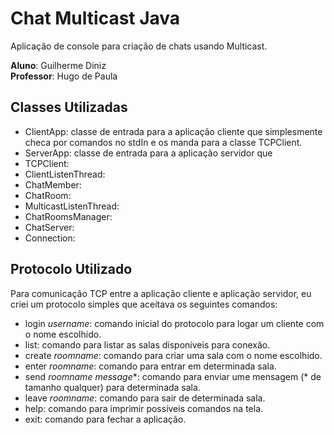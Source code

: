 # Chat Multicast Java

Aplicação de console para criação de chats usando Multicast.

**Aluno**: Guilherme Diniz  
**Professor**: Hugo de Paula

## Classes Utilizadas

- ClientApp: classe de entrada para a aplicação cliente que simplesmente checa por comandos no stdIn e os manda para a
  classe TCPClient.
- ServerApp: classe de entrada para a aplicação servidor que
- TCPClient:
- ClientListenThread:
- ChatMember:
- ChatRoom:
- MulticastListenThread:
- ChatRoomsManager:
- ChatServer:
- Connection:

## Protocolo Utilizado

Para comunicação TCP entre a aplicação cliente e aplicação servidor, eu criei um protocolo simples que aceitava os
seguintes comandos:

- login *username*: comando inicial do protocolo para logar um cliente com o nome escolhido.
- list: comando para listar as salas disponíveis para conexão.
- create *roomname*: comando para criar uma sala com o nome escolhido.
- enter *roomname*: comando para entrar em determinada sala.
- send *roomname* *message*\*: comando para enviar ume mensagem (* de tamanho qualquer) para determinada sala.
- leave *roomname*: comando para sair de determinada sala.
- help: comando para imprimir possíveis comandos na tela.
- exit: comando para fechar a aplicação.
